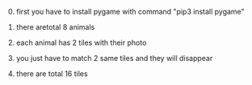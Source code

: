 0) first you have to install pygame with command "pip3 install pygame"

1) there aretotal 8 animals

2) each animal has 2 tiles with their photo

3) you just have to match 2 same tiles and they will disappear

4) there are total 16 tiles
